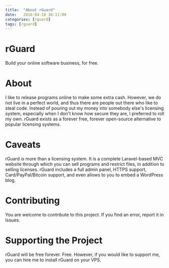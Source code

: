 ```yaml
---
title:  "About rGuard"
date:   2016-04-10 16:11:00
categories: [rguard]
tags: [rguard]
---
```


# rGuard
Build your online software business, for free.

# About
I like to release programs online to make some extra cash. However, we do not live in a perfect world, and thus there are people out there who like to steal code. Instead of pouring out my money into somebody else's licensing system, especially when I don't know how secure they are, I preferred to roll my own. rGuard exists as a forever free, forever open-source alternative to popular licensing systems.

# Caveats
rGuard is more than a licensing system. It is a complete Laravel-based MVC website through which you can sell programs and restrict files, in addition to selling licenses. rGuard includes a full admin panel, HTTPS support, Card/PayPal/Bitcoin support, and even allows to you to embed a WordPress blog.

# Contributing
You are welcome to contribute to this project. If you find an error, report it in Issues.

# Supporting the Project
rGuard will be free forever. Free. However, if you would like to support me, you can hire me to install rGuard on your VPS.